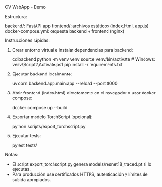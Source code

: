CV WebApp - Demo

Estructura:

backend/: FastAPI app
frontend/: archivos estáticos (index.html, app.js)
docker-compose.yml: orquesta backend + frontend (nginx)

Instrucciones rápidas:

1. Crear entorno virtual e instalar dependencias para backend:

    cd backend
    python -m venv venv
    source venv/bin/activate  # Windows: venv\Scripts\Activate.ps1
    pip install -r requirements.txt

2. Ejecutar backend localmente:

    uvicorn backend.app.main:app --reload --port 8000

3. Abrir frontend (index.html) directamente en el navegador o usar docker-compose:

    docker compose up --build

4. Exportar modelo TorchScript (opcional):

    python scripts/export_torchscript.py

5. Ejecutar tests:

    pytest tests/

Notas:
- El script export_torchscript.py genera models/resnet18_traced.pt si lo ejecutas.
- Para producción use certificados HTTPS, autenticación y límites de subida apropiados.
